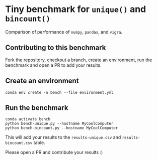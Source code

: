 # Tiny benchmark for `unique()` and `bincount()`

Comparison of performance of `numpy`, `pandas`, and `vigra`.

## Contributing to this benchmark

Fork the repository, checkout a branch, create an environment, run the benchmark and open a PR to add your results.

## Create an environment

```
conda env create -n bench --file environment.yml
```

## Run the benchmark

```
conda activate bench
python bench-unique.py --hostname MyCoolComputer
python bench-bincount.py --hostname MyCoolComputer
```

This will add your results to the `results-unique.csv` and `results-bincount.csv` table.

Please open a PR and contribute your results :)
